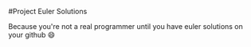 #Project Euler Solutions

Because you're not a real programmer until you have euler solutions on your github :smile:
